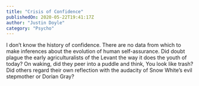 ```yaml
---
title: "Crisis of Confidence"
publishedOn: 2020-05-22T19:41:17Z
author: "Justin Doyle"
category: "Psycho"
---
```


I don’t know the history of confidence. There are no data from which to make inferences about the evolution of human self-assurance. Did doubt plague the early agriculturalists of the Levant the way it does the youth of today? On waking, did they peer into a puddle and think, You look like trash? Did others regard their own reflection with the audacity of Snow White’s evil stepmother or Dorian Gray?
